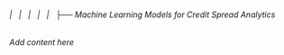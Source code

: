 ###### |   |   |   |   |   ├── Machine Learning Models for Credit Spread Analytics

*Add content here*